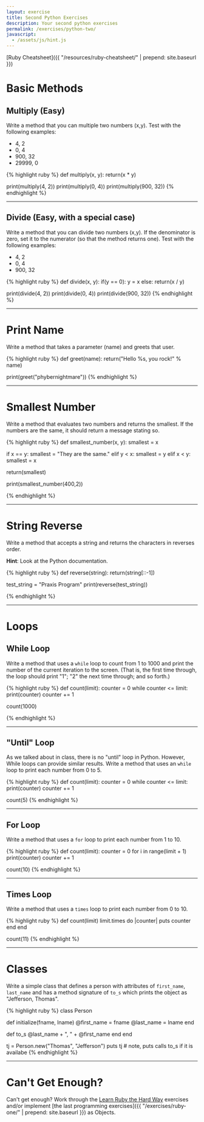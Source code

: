 ```yaml
---
layout: exercise
title: Second Python Exercises
description: Your second python exercises
permalink: /exercises/python-two/
javascript:
  - /assets/js/hint.js
---
```


[Ruby Cheatsheet]({{ "/resources/ruby-cheatsheet/" | prepend: site.baseurl }})


# Basic Methods

## Multiply (Easy)
Write a method that you can multiple two numbers (x,y). Test with the
following examples:

* 4, 2
* 0, 4
* 900, 32
* 29999, 0

{% highlight ruby %}
def multiply(x, y):
  return(x * y)

print(multiply(4, 2))
print(multiply(0, 4))
print(multiply(900, 32))
{% endhighlight %}
<hr/>

## Divide (Easy, with a special case)

Write a method that you can divide two numbers (x,y). If the denominator is
zero, set it to the numerator (so that the method returns one). Test with the
following examples:

* 4, 2
* 0, 4
* 900, 32

{% highlight ruby %}
def divide(x, y):
  if(y == 0):
    y = x
  else:
    return(x / y)

print(divide(4, 2))
print(divide(0, 4))
print(divide(900, 32))
{% endhighlight %}

<hr/>

# Print Name
Write a method that takes a parameter (name) and greets that user.

{% highlight ruby %}
def greet(name):
  return("Hello %s, you rock!" % name)

print(greet("phybernightmare"))
{% endhighlight %}

<hr/>

# Smallest Number

Write a method that evaluates two numbers and returns the smallest. If the
numbers are the same, it should return a message stating so.

{% highlight ruby %}
def smallest_number(x, y):
  smallest = x

  if x == y:
    smallest = "They are the same."
  elif y < x:
    smallest = y
  elif x < y:
    smallest = x

  return(smallest)

print(smallest_number(400,2))

{% endhighlight %}

<hr/>

# String Reverse

Write a method that accepts a string and returns the characters in reverses order.

**Hint**: Look at the Python documentation.

{% highlight ruby %}
def reverse(string):
  return(string[::-1])

test_string = "Praxis Program"
print(reverse(test_string))

{% endhighlight %}

<hr/>

# Loops

## While Loop

Write a method that uses a `while` loop to count from 1 to 1000 and print the
number of the current iteration to the screen. (That is, the first time
through, the loop should print "1"; "2" the next time through; and so forth.)

{% highlight ruby %}
def count(limit):
  counter = 0
  while counter <= limit:
    print(counter)
    counter += 1

count(1000)

{% endhighlight %}
<hr/>

## "Until" Loop

As we talked about in class, there is no "until" loop in Python. However, While loops can provide similar results. Write a method that uses an `while` loop to print each number from 0 to 5.

{% highlight ruby %}
def count(limit):
  counter = 0
  while counter <= limit:
    print(counter)
    counter += 1

count(5)
{% endhighlight %}
<hr/>

## For Loop

Write a method that uses a `for` loop to print each number from 1 to 10.

{% highlight ruby %}
def count(limit):
  counter = 0
  for i in range(limit + 1)
    print(counter)
    counter += 1

count(10)
{% endhighlight %}

<hr/>

## Times Loop

Write a method that uses a `times` loop to print each number from 0 to 10.

{% highlight ruby %}
def count(limit)
  limit.times do |counter|
    puts counter
  end
end

count(11)
{% endhighlight %}

<hr/>

# Classes

Write a simple class that defines a person with attributes of
`first_name`, `last_name` and has a method signature of `to_s` which
prints the object as "Jefferson, Thomas".

{% highlight ruby %}
class Person

  def initialize(fname, lname)
    @first_name = fname
    @last_name = lname
  end

  def to_s
    @last_name + ", " + @first_name
  end
end

tj = Person.new("Thomas", "Jefferson")
puts tj # note, puts calls to_s if it is availabe
{% endhighlight %}
<hr/>

# Can't Get Enough?
Can't get enough? Work through the [Learn Ruby the Hard
Way](http://ruby.learncodethehardway.org/book/) exercises and/or
implement [the last programming exercises]({{ "/exercises/ruby-one/" | prepend: site.baseurl }}) as Objects.
